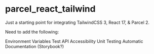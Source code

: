 # parcel_react_tailwind

Just a starting point for integrating TailwindCSS 3, React 17, & Parcel 2.

Need to add the following:

Environment Variables
Test API
Accessibility
Unit Testing
Automatic Documentation (Storybook?)
